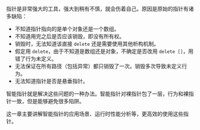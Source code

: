 指针是非常强大的工具，强大到稍有不慎，就会伤着自己。原因是原始的指针有诸多缺陷：
* 不知道指针指向的是单个对象还是一个数组。
* 不知道用完之后是否应该销毁，即没有所有权。
* 销毁时，无法知道该直接 `delete` 还是需要使用其他析构机制。
* 假定用 `delete`，由于不知道是数组还是对象，不确定是否改用 `delete []`，用错了行为未定义。
* 无法保证在所有路径（包括异常）都只销毁了一次。销毁多次导致未定义行为。
* 无法知道指针是否是悬垂指针。

智能指针就是解决这些问题的一种办法。智能指针对裸指针包了一层，行为和裸指针一致，但是能够避免很多陷阱。

这一章主要讲解智能指针的应用场景、运行时性能分析等，更高效的使用这些指针。
